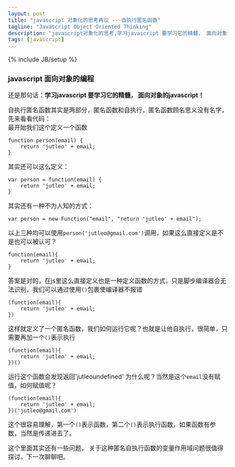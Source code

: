 ```yaml
---
layout: post
title: "javascript 对象化的思考再议 -- 自执行匿名函数"
tagline: "Javascript Object Oriented Thinking"
description: "javascript对象化的思考,学习javascript 要学习它的精髓， 面向对象的javascript！ "
tags: [javascript]
---
```

{% include JB/setup %}

### javascript 面向对象的编程  
  
还是那句话：**学习javascript 要学习它的精髓， 面向对象的javascript！**  
  
自执行匿名函数其实是两部分，匿名函数和自执行，匿名函数顾名思义没有名字，先来看看代码：  
最开始我们这个定义一个函数

	function person(email) {
		return 'jutleo' + email;
	}
	
其实还可以这么定义：  
	
	var person = function(email) {
		return 'jutleo' + email;
	}
	
其实还有一种不为人知的方式：  
	
	var person = new Function("email", "return 'jutleo' + email"); 
	
以上三种均可以使用`person('jutleo@gmail.com')`调用，如果这么直接定义是不是也可以被认可？  
	
	function(email){
		return 'jutleo' + email;
	}
	
答案是对的，在js里这么直接定义也是一种定义函数的方式，只是脚步编译器会无法识别，我们可以通过使用`()`包裹使编译器不报错  
	
	(function(email){
		return 'jutleo' + email;
	})
	
这样就定义了一个匿名函数，我们如何运行它呢？也就是让他自执行，很简单，只需要再加一个`()`表示执行  
	
	(function(email){
		return 'jutleo' + email;
	})()
	
运行这个函数会发现返回'jutleoundefined'  为什么呢？当然是这个`email`没有赋值，如何赋值呢？  
	
	(function(email){
		return 'jutleo' + email;
	})('jutleo@gmail.com')  
	
这个很容易理解，第一个`()`表示函数，第二个`()`表示执行函数，如果函数有参数，当然是传递进去了。  

这个里面其实还有一些问题， 关于这种匿名自执行函数的变量作用域问题很值得探讨。下一次聊聊吧。

	